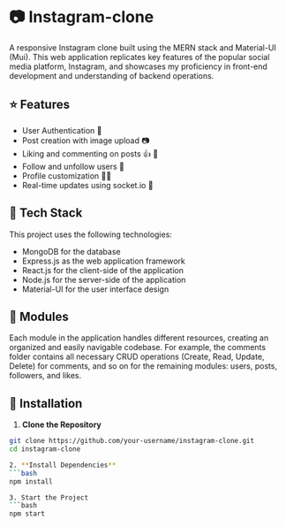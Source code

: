 # :camera: Instagram-clone

A responsive Instagram clone built using the MERN stack and Material-UI (Mui). This web application replicates key features of the popular social media platform, Instagram, and showcases my proficiency in front-end development and understanding of backend operations.

## :star: Features

- User Authentication :closed_lock_with_key:
- Post creation with image upload :camera:
- Liking and commenting on posts :+1: :speech_balloon:
- Follow and unfollow users :busts_in_silhouette:
- Profile customization :man_artist:
- Real-time updates using socket.io :bell:

## :wrench: Tech Stack

This project uses the following technologies:

- MongoDB for the database
- Express.js as the web application framework
- React.js for the client-side of the application
- Node.js for the server-side of the application
- Material-UI for the user interface design

## :open_file_folder: Modules

Each module in the application handles different resources, creating an organized and easily navigable codebase. For example, the comments folder contains all necessary CRUD operations (Create, Read, Update, Delete) for comments, and so on for the remaining modules: users, posts, followers, and likes.

## :rocket: Installation

1. **Clone the Repository**
```bash
git clone https://github.com/your-username/instagram-clone.git
cd instagram-clone

2. **Install Dependencies**
```bash
npm install

3. Start the Project
```bash
npm start

